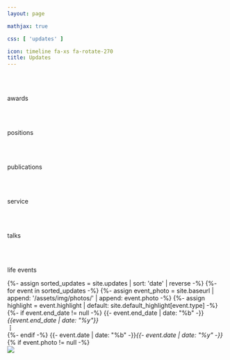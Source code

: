 ```yaml
---
layout: page

mathjax: true

css: [ 'updates' ]

icon: timeline fa-xs fa-rotate-270
title: Updates
---
```


<div class='categories'>
  <div class='cat type-award'>
    &nbsp;
    <i class='color-more-faded fas fa-fw fa-trophy'></i>
    &nbsp;
    <p class='visible-above-small'><br>awards</p>
  </div>
  <div class='cat type-position'>
    &nbsp;
    <i class='color-more-faded fas fa-fw fa-business-time'></i>
    &nbsp;
    <p class='visible-above-small'><br>positions</p>
  </div>
  <div class='cat type-publication'>
    &nbsp;
    <i class='color-more-faded fas fa-fw fa-file-invoice'></i>
    &nbsp;
    <p class='visible-above-small'><br>publications</p>
  </div>
  <div class='cat type-service'>
    &nbsp;
    <i class='color-more-faded fas fa-fw fa-hands-helping'></i>
    &nbsp;
    <p class='visible-above-small'><br>service</p>
  </div>
  <div class='cat type-talk'>
    &nbsp;
    <i class='color-more-faded fas fa-fw fa-microphone-alt'></i>
    &nbsp;
    <p class='visible-above-small'><br>talks</p>
  </div>
  <div class='cat type-life_event'>
    &nbsp;
    <i class='color-more-faded fas fa-fw fa-cake-candles'></i>
    &nbsp;
    <p class='visible-above-small'><br>life events</p>
  </div>
</div>

<div class='events'>
{%- assign sorted_updates = site.updates | sort: 'date' | reverse -%}
{%- for event in sorted_updates -%}
  {%- assign event_photo = site.baseurl | append: '/assets/img/photos/' | append: event.photo -%}
  {%- assign highlight = event.highlight | default: site.default_highlight[event.type] -%}
  <div class='pure-g event type-{{- event.type -}}'>
    <div class='pure-u-1-8 pure-u-sm-1-12 event-date'>
      {%- if event.end_date != null -%}
        {{- event.end_date | date: "%b" -}}<i>{{event.end_date | date: "%y"}}</i><br><b>&vellip;</b><br>
      {%- endif -%}
      {{- event.date | date: "%b" -}}<i>{{- event.date | date: "%y" -}}</i>
    </div>
    <div class='pure-u-1-12 event-icon color-more-faded {% if highlight -%} color-{{- highlight -}} {%- endif %}'>
      <i class='fas fa-fw fa-{{ event.icon | default: site.default_icon[event.type] }}'></i>
    </div>
    <div class='pure-u-19-24 pure-u-sm-5-6 event-description'>
      {% if event.photo != null -%}
        <div class='visible-above-medium float-right-medium' style='height:100%'>
          <a class='photo-box' href='{{event_photo}}'><img src='{{event_photo}}'/></a>
        </div>
      {%- endif %}
      <span class='heading'>{%- include tools/text_process.md data=event.headline -%}</span>
      {% if event.location != null -%}<div class='event-location'>(&hairsp;{{- event.location -}}&hairsp;)</div>{%- endif %}
      <p>
        {% include tools/text_process.md data=event.content %}
        {%- if event.type == "publication" and event.publink -%}
          {%- assign publink = site.baseurl | append: '/publications/' | append: event.publink -%}
          {%- for pub in site.publications -%}
            {%- if pub.id == publink and pub.tweet %}
              <blockquote class='tweet'>{% include tools/text_process.md data=pub.tweet para=true %}</blockquote>
            {%- endif %}
          {%- endfor %}
        {%- endif -%}
        {% if event.photo != null -%}
          <br>
          <a class='hidden-above-medium' href='{{event_photo}}'><img src='{{event_photo}}'/></a>
        {%- endif %}
      </p>
    </div>
  </div>
{%- endfor -%}
</div>

<script>
  var events_container = document.getElementsByClassName('events')[0];

  function select(cat) {
    setTimeout(function() {
      Array.prototype.forEach.call(document.getElementsByClassName('event'), function(e) {
        if(typeof cat === 'undefined' || e.classList.contains(cat)) {
          e.style.display = 'flex';
        } else {
          e.style.display = 'none';
        }
      });
      events_container.style.opacity = 1;
    }, 150);
  }

  Array.prototype.forEach.call(document.getElementsByClassName('cat'), function(cat) {
    cat.onclick = function(){
      events_container.style.opacity = 0;
      if(cat.classList.contains('selected')) {
        cat.classList.remove('selected');
        select();
      } else {
        Array.prototype.forEach.call(document.getElementsByClassName('cat'),
                                     cat => cat.classList.remove('selected'));
        class_cat = Array.from(cat.classList).filter(c => c.startsWith('type-'))[0];
        cat.classList.add('selected');
        select(class_cat);
      }
    };
  });
</script>